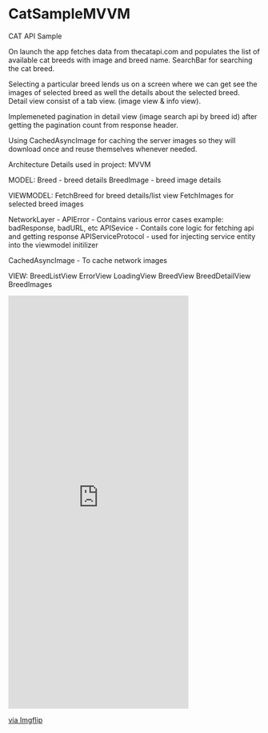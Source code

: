 # CatSampleMVVM
CAT API Sample 

On launch the app fetches data from thecatapi.com and populates the list of available cat breeds with image and breed name. 
SearchBar for searching the cat breed.

Selecting a particular breed lends us on a screen where we can get see the images of selected breed as well the details about the selected breed.
Detail view consist of a tab view. (image view & info view).

Implemeneted pagination in detail view (image search api by breed id) after getting the pagination count from response header.

Using CachedAsyncImage for caching the server images so they will download once and reuse themselves whenever needed.


Architecture Details used in project: MVVM

MODEL:
Breed -  breed details
BreedImage - breed image details

VIEWMODEL:
FetchBreed for breed details/list view
FetchImages for selected breed images

NetworkLayer - 
APIError - Contains various error cases example: badResponse, badURL, etc
APISevice - Contails core logic for fetching api and getting response
APIServiceProtocol - used for injecting service entity into the viewmodel initilizer

CachedAsyncImage - To cache network images

VIEW:
BreedListView
ErrorView
LoadingView
BreedView
BreedDetailView
BreedImages

<div style="width:360px;max-width:100%;"><div style="height:0;padding-bottom:229.72%;position:relative;"><iframe width="360" height="827" style="position:absolute;top:0;left:0;width:100%;height:100%;" frameBorder="0" src="https://imgflip.com/embed/6utqjp"></iframe></div><p><a href="https://imgflip.com/gif/6utqjp">via Imgflip</a></p></div>
